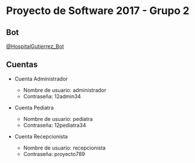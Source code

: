 # Proyecto de Software 2017 - Grupo 2

## Bot

[@HospitalGutierrez_Bot](https://telegram.me/HospitalGutierrez_Bot)

## Cuentas

* Cuenta Administrador
  * Nombre de usuario: administrador
  * Contraseña: 12admin34

* Cuenta Pediatra
  * Nombre de usuario: pediatra
  * Contraseña: 12pediatra34

* Cuenta Recepcionista
  * Nombre de usuario: recepcionista
  * Contraseña: proyecto789
